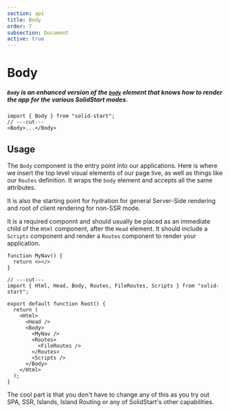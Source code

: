 ```yaml
---
section: api
title: Body
order: 7
subsection: Document
active: true
---
```


# Body

##### `Body` is an enhanced version of the [`body`][nativebody] element that knows how to render the app for the various SolidStart modes.

<div class="text-lg">

```tsx twoslash
import { Body } from "solid-start";
// ---cut---
<Body>...</Body>
```

</div>

<table-of-contents></table-of-contents>

## Usage

The `Body` component is the entry point into our applications. Here is where we insert the top level visual elements of our page live, as well as things like our `Routes` definition. It wraps the `body` element and accepts all the same attributes.

It is also the starting point for hydration for general Server-Side rendering and root of client rendering for non-SSR mode.

It is a required componnt and should usually be placed as an immediate child of the `Html` component, after the `Head` element. It should include a `Scripts` component and render a `Routes` component to render your application.


```tsx twoslash {7-13} filename="root.tsx"
function MyNav() {
  return <></>
}

// ---cut---
import { Html, Head, Body, Routes, FileRoutes, Scripts } from "solid-start";

export default function Root() {
  return (
    <Html>
      <Head />
      <Body>
        <MyNav />
        <Routes>
          <FileRoutes />
        </Routes>
        <Scripts />
      </Body>
    </Html>
  );
}
```

The cool part is that you don't have to change any of this as you try out SPA, SSR, Islands, Island Routing or any of SolidStart's other capabilities.

[nativebody]: https://developer.mozilla.org/en-US/docs/Web/HTML/Element/body